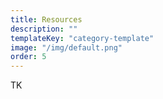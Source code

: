 ```yaml
---
title: Resources
description: ""
templateKey: "category-template"
image: "/img/default.png"
order: 5
---
```


TK
